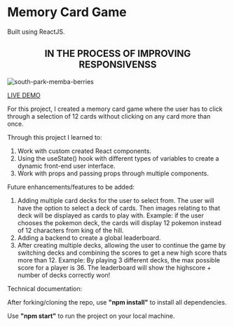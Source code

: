 # Memory Card Game

Built using ReactJS.

<h2 align='center'> IN THE PROCESS OF IMPROVING RESPONSIVENSS </h2>

![south-park-memba-berries](https://tenor.com/view/you-member-memberberries-south-park-you-remember-remember-that-time-gif-20408216.gif)

<a href="https://dustydogcodex.github.io/do-you-memba/" target="_blank" rel="noreferrer noopener"> LIVE DEMO </a>

For this project, I created a memory card game where the user has to click through a selection of 12 cards without clicking on any card more than once.

Through this project I learned to:

1. Work with custom created React components.
2. Using the useState() hook with different types of variables to create a dynamic front-end user interface.
3. Work with props and passing props through multiple components.

Future enhancements/features to be added:

1. Adding multiple card decks for the user to select from. The user will have the option to select a deck of cards. Then images relating to that deck will be displayed as cards to play with. Example: if the user chooses the pokemon deck, the cards will display 12 pokemon instead of 12 characters from king of the hill.
2. Adding a backend to create a global leaderboard.
3. After creating multiple decks, allowing the user to continue the game by switching decks and combining the scores to get a new high score thats more than 12. 
Example: By playing 3 different decks, the max possible score for a player is 36. The leaderboard will show the highscore + number of decks correctly won!

Technical documentation:

After forking/cloning the repo, use <strong>"npm install"</strong> to install all dependencies.

Use <strong>"npm start"</strong> to run the project on your local machine.